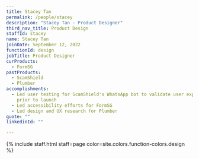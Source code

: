 ```yaml
---
title: Stacey Tan
permalink: /people/stacey
description: "Stacey Tan - Product Designer"
third_nav_title: Product Design
staffId: stacey
name: Stacey Tan
joinDate: September 12, 2022
functionId: design
jobTitle: Product Designer
curProducts:
  - FormSG
pastProducts:
  - ScamShield
  - Plumber
accomplishments:
  - Led user testing for ScamShield's WhatsApp bot to validate user experience
    prior to launch
  - Led accessibility efforts for FormSG
  - Led design and UX research for Plumber
quote: ""
linkedinId: ""

---
```


{% include staff.html staff=page color=site.colors.function-colors.design %}
